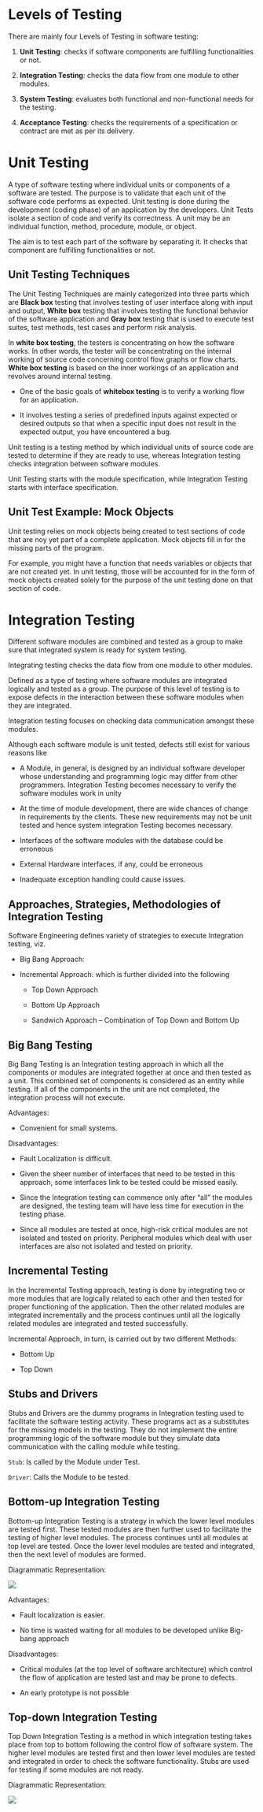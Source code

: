# Levels of Testing

There are mainly four Levels of Testing in software testing:

1. **Unit Testing**: checks if software components are fulfilling functionalities or not.

2. **Integration Testing**: checks the data flow from one module to other modules.

3. **System Testing**: evaluates both functional and non-functional needs for the testing.

4. **Acceptance Testing**: checks the requirements of a specification or contract are met as per its delivery.

# Unit Testing

A type of software testing where individual units or components of a software are tested. The purpose is to validate that each unit of the software code performs as expected. Unit testing is done during the development (coding phase) of an application by the developers. Unit Tests isolate a section of code and verify its correctness. A unit may be an individual function, method, procedure, module, or object.

The aim is to test each part of the software by separating it. It checks that component are fulfilling functionalities or not.

## Unit Testing Techniques

The Unit Testing Techniques are mainly categorized into three parts which are **Black box** testing that involves testing of user interface along with input and output, **White box** testing that involves testing the functional behavior of the software application and **Gray box** testing that is used to execute test suites, test methods, test cases and perform risk analysis.

In **white box testing**, the testers is concentrating on how the software works. In other words, the tester will be concentrating on the internal working of source code concerning control flow graphs or flow charts. **White box testing** is based on the inner workings of an application and revolves around internal testing. 

* One of the basic goals of **whitebox testing** is to verify a working flow for an application.

* It involves testing a series of predefined inputs against expected or desired outputs so that when a specific input does not result in the expected output, you have encountered a bug.

Unit testing is a testing method by which individual units of source code are tested to determine if they are ready to use, whereas Integration testing checks integration between software modules.

Unit Testing starts with the module specification, while Integration Testing starts with interface specification.


## Unit Test Example: Mock Objects

Unit testing relies on mock objects being created to test sections of code that are noy yet part of a complete application. Mock objects fill in for the missing parts of the program.

For example, you might have a function that needs variables or objects that are not created yet. In unit testing, those will be accounted for in the form of mock objects created solely for the purpose of the unit testing done on that section of code.

# Integration Testing

Different software modules are combined and tested as a group to make sure that integrated system is ready for system testing.

Integrating testing checks the data flow from one module to other modules.

Defined as a type of testing where software modules are integrated logically and tested as a group. The purpose of this level of testing is to expose defects in the interaction between these software modules when they are integrated.

Integration testing focuses on checking data communication amongst these modules.

Although each software module is unit tested, defects still exist for various reasons like

* A Module, in general, is designed by an individual software developer whose understanding and programming logic may differ from other programmers. Integration Testing becomes necessary to verify the software modules work in unity

* At the time of module development, there are wide chances of change in requirements by the clients. These new requirements may not be unit tested and hence system integration Testing becomes necessary.

* Interfaces of the software modules with the database could be erroneous

* External Hardware interfaces, if any, could be erroneous

* Inadequate exception handling could cause issues.

## Approaches, Strategies, Methodologies of Integration Testing

Software Engineering defines variety of strategies to execute Integration testing, viz.

* Big Bang Approach:

* Incremental Approach: which is further divided into the following

    * Top Down Approach

    * Bottom Up Approach

    * Sandwich Approach – Combination of Top Down and Bottom Up

## Big Bang Testing

Big Bang Testing is an Integration testing approach in which all the components or modules are integrated together at once and then tested as a unit. This combined set of components is considered as an entity while testing. If all of the components in the unit are not completed, the integration process will not execute.

Advantages:

* Convenient for small systems.

Disadvantages:

* Fault Localization is difficult.

* Given the sheer number of interfaces that need to be tested in this approach, some interfaces link to be tested could be missed easily.

* Since the Integration testing can commence only after “all” the modules are designed, the testing team will have less time for execution in the testing phase.

* Since all modules are tested at once, high-risk critical modules are not isolated and tested on priority. Peripheral modules which deal with user interfaces are also not isolated and tested on priority.

## Incremental Testing

In the Incremental Testing approach, testing is done by integrating two or more modules that are logically related to each other and then tested for proper functioning of the application. Then the other related modules are integrated incrementally and the process continues until all the logically related modules are integrated and tested successfully.

Incremental Approach, in turn, is carried out by two different Methods:

* Bottom Up

* Top Down

## Stubs and Drivers

Stubs and Drivers are the dummy programs in Integration testing used to facilitate the software testing activity. These programs act as a substitutes for the missing models in the testing. They do not implement the entire programming logic of the software module but they simulate data communication with the calling module while testing.

`Stub`: Is called by the Module under Test.

`Driver`: Calls the Module to be tested.

## Bottom-up Integration Testing

Bottom-up Integration Testing is a strategy in which the lower level modules are tested first. These tested modules are then further used to facilitate the testing of higher level modules. The process continues until all modules at top level are tested. Once the lower level modules are tested and integrated, then the next level of modules are formed.

Diagrammatic Representation:

![](../images/bottom-up-integration-testing.png)

Advantages:

* Fault localization is easier.

* No time  is wasted waiting for all modules to be developed unlike Big-bang approach

Disadvantages:

* Critical modules (at the top level of software architecture) which control the flow of application are tested last and may be prone to defects.

* An early prototype is not possible

## Top-down Integration Testing

Top Down Integration Testing is a method in which integration testing takes place from top to bottom following the control flow of software system. The higher level modules are tested first and then lower level modules are tested and integrated in order to check the software functionality. Stubs are used for testing if some modules are not ready.

Diagrammatic Representation:

![](../images/top-down-integration-testing.png)
